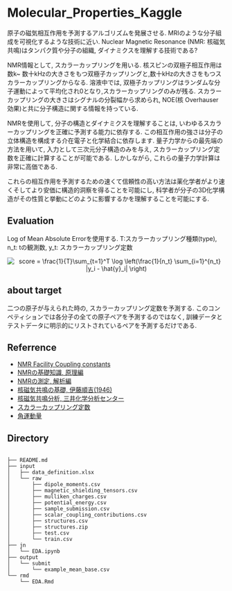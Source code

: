 # Molecular_Properties_Kaggle

原子の磁気相互作用を予測するアルゴリズムを発展させる. MRIのような分子組成を可視化するような技術に近い. Nuclear Magnetic Resonance (NMR: 核磁気共鳴)はタンパク質や分子の組織, ダイナミクスを理解する技術である?

NMR情報として, スカラーカップリングを用いる. 核スピンの双極子相互作用は数k~ 数十kHzの大きさをもつ双極子カップリングと,数十kHzの大きさをもつスカラーカップリングからなる. 溶液中では, 双極子カップリングはランダムな分子運動によって平均化され0となり,スカラーカップリングのみが残る. スカラーカップリングの大きさはシグナルの分裂幅から求められ, NOE(核 Overhauser 効果)と共に分子構造に関する情報を持っている.

NMRを使用して, 分子の構造とダイナミクスを理解することは, いわゆるスカラーカップリングを正確に予測する能力に依存する. この相互作用の強さは分子の立体構造を構成する介在電子と化学結合に依存します. 量子力学からの最先端の方法を用いて, 入力として三次元分子構造のみを与え, スカラーカップリング定数を正確に計算することが可能である. しかしながら, これらの量子力学計算は非常に高価である.

これらの相互作用を予測するための速くて信頼性の高い方法は薬化学者がより速くそしてより安価に構造的洞察を得ることを可能にし, 科学者が分子の3D化学構造がその性質と挙動にどのように影響するかを理解することを可能にする. 

## Evaluation

Log of Mean Absolute Errorを使用する. T:スカラーカップリング種類(type), n_t: tの観測数, y_t: スカラーカップリング定数

<div align="center">
<img src="https://latex.codecogs.com/gif.latex?score&space;=&space;\frac{1}{T}\sum_{t=1}^T&space;\left(\frac{1}{n_t}&space;\sum_{i=1}^{n_t}&space;|y_i&space;-&space;\hat{y}_i|&space;\right)" title="score = \frac{1}{T}\sum_{t=1}^T \log \left(\frac{1}{n_t} \sum_{i=1}^{n_t} |y_i - \hat{y}_i| \right)" />
</div>


## about target 

二つの原子が与えられた時の, スカラーカップリング定数を予測する. このコンペティションでは各分子の全ての原子ペアを予測するのではなく, 訓練データとテストデータに明示的にリストされているペアを予測するだけである. 

## Referrence

- [NMR Facility Coupling constants](http://sopnmr.ucsd.edu/coupling.htm)
- [NMRの基礎知識, 原理編](https://www.chem-station.com/blog/2018/01/nmr.html)
- [NMRの測定, 解析編](https://www.chem-station.com/blog/2018/01/nmr2.html)
- [核磁気共鳴の基礎, 伊藤順吉(1946)](https://www.jstage.jst.go.jp/article/kobunshi1952/6/5/6_5_238/_pdf/-char/ja)
- [核磁気共鳴分析, 三井化学分析センター](https://www.mcanac.co.jp/service/detail/1002.html?c1n=分析機器別分類&c1s=machine&c2n=ＮＭＲ分析&c2s=01)
- [スカラーカップリング定数](https://www.chem.wisc.edu/areas/reich/nmr/05-hmr-03-jcoupl.htm)
- [角運動量](http://w3e.kanazawa-it.ac.jp/math/physics/category/mechanics/motion/angular_momentum/henkan-tex.cgi?target=/math/physics/category/mechanics/motion/angular_momentum/angular_momentum.html)


## Directory

```

├── README.md
├── input
│   ├── data_definition.xlsx
│   └── raw
│       ├── dipole_moments.csv
│       ├── magnetic_shielding_tensors.csv
│       ├── mulliken_charges.csv
│       ├── potential_energy.csv
│       ├── sample_submission.csv
│       ├── scalar_coupling_contributions.csv
│       ├── structures.csv
│       ├── structures.zip
│       ├── test.csv
│       └── train.csv
├── jn
│   └── EDA.ipynb
├── output
│   └── submit
│       └── example_mean_base.csv
└── rmd
    └── EDA.Rmd

```
